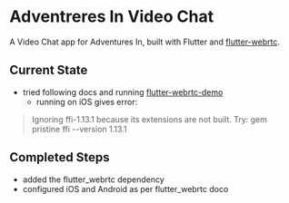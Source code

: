 # Adventreres In Video Chat

A Video Chat app for Adventures In, built with Flutter and [flutter-webrtc](https://github.com/flutter-webrtc/flutter-webrtc).

## Current State

- tried following docs and running [flutter-webrtc-demo](https://github.com/flutter-webrtc/flutter-webrtc-demo)
  - running on iOS gives error:

> Ignoring ffi-1.13.1 because its extensions are not built. Try: gem pristine ffi --version 1.13.1

## Completed Steps

- added the flutter_webrtc dependency
- configured iOS and Android as per flutter_webrtc doco
